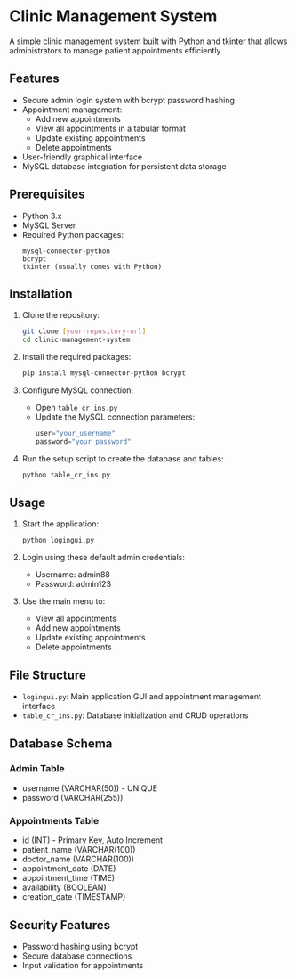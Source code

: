 # Clinic Management System

A simple clinic management system built with Python and tkinter that allows administrators to manage patient appointments efficiently.

## Features

- Secure admin login system with bcrypt password hashing
- Appointment management:
  - Add new appointments
  - View all appointments in a tabular format
  - Update existing appointments
  - Delete appointments
- User-friendly graphical interface
- MySQL database integration for persistent data storage

## Prerequisites

- Python 3.x
- MySQL Server
- Required Python packages:
  ```
  mysql-connector-python
  bcrypt
  tkinter (usually comes with Python)
  ```

## Installation

1. Clone the repository:
   ```bash
   git clone [your-repository-url]
   cd clinic-management-system
   ```

2. Install the required packages:
   ```bash
   pip install mysql-connector-python bcrypt
   ```

3. Configure MySQL connection:
   - Open `table_cr_ins.py`
   - Update the MySQL connection parameters:
     ```python
     user="your_username"
     password="your_password"
     ```

4. Run the setup script to create the database and tables:
   ```bash
   python table_cr_ins.py
   ```

## Usage

1. Start the application:
   ```bash
   python logingui.py
   ```

2. Login using these default admin credentials:
   - Username: admin88
   - Password: admin123

3. Use the main menu to:
   - View all appointments
   - Add new appointments
   - Update existing appointments
   - Delete appointments

## File Structure

- `logingui.py`: Main application GUI and appointment management interface
- `table_cr_ins.py`: Database initialization and CRUD operations

## Database Schema

### Admin Table
- username (VARCHAR(50)) - UNIQUE
- password (VARCHAR(255))

### Appointments Table
- id (INT) - Primary Key, Auto Increment
- patient_name (VARCHAR(100))
- doctor_name (VARCHAR(100))
- appointment_date (DATE)
- appointment_time (TIME)
- availability (BOOLEAN)
- creation_date (TIMESTAMP)

## Security Features

- Password hashing using bcrypt
- Secure database connections
- Input validation for appointments


